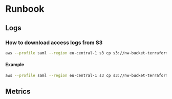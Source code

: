 # Runbook

## Logs

### How to download access logs from S3

```sh
aws --profile saml --region eu-central-1 s3 cp s3://nw-bucket-terraform-with-terragrunt-sandbox-website-access-log/log access_log --recursive --exclude "*" --include "<cloudfront_id>.<date>*"
```

#### Example

```sh
aws --profile saml --region eu-central-1 s3 cp s3://nw-bucket-terraform-with-terragrunt-sandbox-website-access-log/log access_log --recursive --exclude "*" --include "EWMGEXPC97Q4M.2022-01-17*"
```

## Metrics
